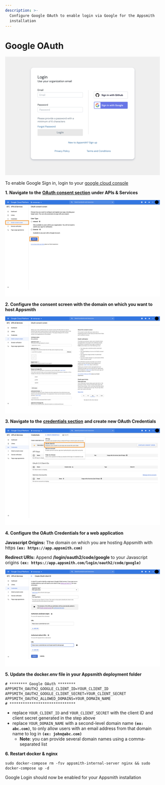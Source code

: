 ```yaml
---
description: >-
  Configure Google OAuth to enable login via Google for the Appsmith
  installation
---
```


# Google OAuth

![Click to expand](../.gitbook/assets/google-login.png)

To enable Google Sign in, login to your [google cloud console](https://console.cloud.google.com/)

**1. Navigate to the** [**OAuth consent section**](https://console.cloud.google.com/apis/credentials/consent) **under APIs & Services**

![Click to expand](../.gitbook/assets/google-oauth-consent-1.png)

**2. Configure the consent screen with the domain on which you want to host Appsmith**

![Click to expand](../.gitbook/assets/google-oauth-consent.png)

**3. Navigate to the** [**credentials section**](https://console.cloud.google.com/apis/credentials) **and create new OAuth Credentials**

![Click to expand](../.gitbook/assets/google-oauth-creds.png)

**4. Configure the OAuth Credentials for a web application**

**Javascript Origins:** The domain on which you are hosting Appsmith with https **`(ex: https://app.appsmith.com)`**

**Redirect URIs:** Append **/login/oauth2/code/google** to your Javascript origins **`(ex: https://app.appsmith.com/login/oauth2/code/google)`**

![Click to expand](../.gitbook/assets/google-oauth-creds-2.png)

**5. Update the docker.env file in your Appsmith deployment folder**

```text
# ******** Google OAuth ********
APPSMITH_OAUTH2_GOOGLE_CLIENT_ID=YOUR_CLIENT_ID
APPSMITH_OAUTH2_GOOGLE_CLIENT_SECRET=YOUR_CLIENT_SECRET
APPSMITH_OAUTH2_ALLOWED_DOMAINS=YOUR_DOMAIN_NAME
# ******************************
```

* replace `YOUR_CLIENT_ID` and `YOUR_CLIENT_SECRET` with the client ID and client secret generated in the step above
* replace `YOUR_DOMAIN_NAME` with a second-level domain name **`(ex: abc.com)`**, to only allow users with an email address from that domain name to log in **`(ex: john@abc.com)`**
    * **Note**: you can provide several domain names using a comma-separated list

**6. Restart docker & nginx**

```text
sudo docker-compose rm -fsv appsmith-internal-server nginx && sudo docker-compose up -d 
```

Google Login should now be enabled for your Appsmith installation

